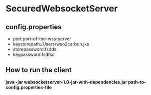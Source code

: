 # SecuredWebsocketServer
## config.properties <br />
 
<ul>
<li>port:port-of-the-wss-server</li>
<li>keystorepath:/Users/wso2carbon.jks</li>
<li>storepassword:fsdds</li>
<li>keypassword:fsdfsd</li>
</ul>

## How to run the client <br />
**java -jar websocketserver-1.0-jar-with-dependencies.jar path-to-config.properties-file**
